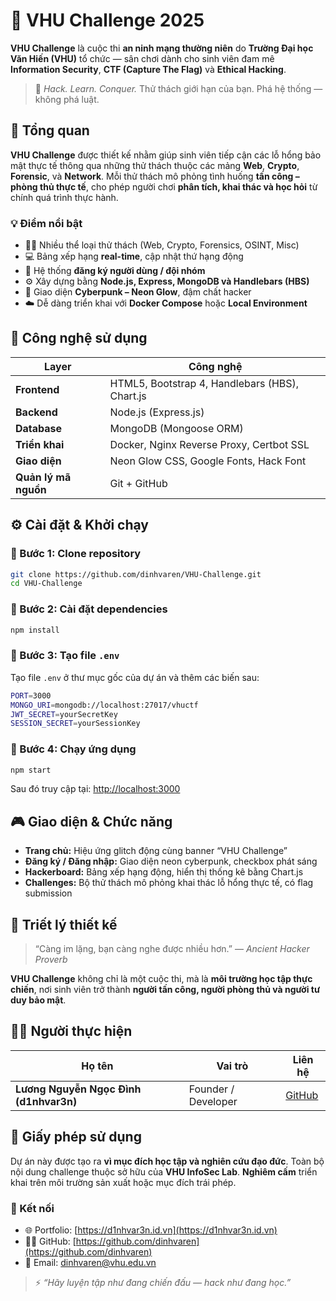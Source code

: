 # 🧠 VHU Challenge 2025

**VHU Challenge** là cuộc thi **an ninh mạng thường niên** do **Trường Đại học Văn Hiến (VHU)** tổ chức — sân chơi dành cho sinh viên đam mê **Information Security**, **CTF (Capture The Flag)** và **Ethical Hacking**.

> 💬 *Hack. Learn. Conquer.*
> Thử thách giới hạn của bạn. Phá hệ thống — không phá luật.

## 🚩 Tổng quan

**VHU Challenge** được thiết kế nhằm giúp sinh viên tiếp cận các lỗ hổng bảo mật thực tế thông qua những thử thách thuộc các mảng **Web**, **Crypto**, **Forensic**, và **Network**.
Mỗi thử thách mô phỏng tình huống **tấn công – phòng thủ thực tế**, cho phép người chơi **phân tích, khai thác và học hỏi** từ chính quá trình thực hành.

### 💡 Điểm nổi bật

* 🕵️‍♂️ Nhiều thể loại thử thách (Web, Crypto, Forensics, OSINT, Misc)
* 💻 Bảng xếp hạng **real-time**, cập nhật thứ hạng động
* 🔐 Hệ thống **đăng ký người dùng / đội nhóm**
* ⚙️ Xây dựng bằng **Node.js, Express, MongoDB và Handlebars (HBS)**
* 🎨 Giao diện **Cyberpunk – Neon Glow**, đậm chất hacker
* ☁️ Dễ dàng triển khai với **Docker Compose** hoặc **Local Environment**

## 🧩 Công nghệ sử dụng

| Layer                | Công nghệ                                      |
| -------------------- | ---------------------------------------------- |
| **Frontend**         | HTML5, Bootstrap 4, Handlebars (HBS), Chart.js |
| **Backend**          | Node.js (Express.js)                           |
| **Database**         | MongoDB (Mongoose ORM)                         |
| **Triển khai**       | Docker, Nginx Reverse Proxy, Certbot SSL       |
| **Giao diện**        | Neon Glow CSS, Google Fonts, Hack Font         |
| **Quản lý mã nguồn** | Git + GitHub                                   |

## ⚙️ Cài đặt & Khởi chạy

### 🔸 Bước 1: Clone repository

```bash
git clone https://github.com/dinhvaren/VHU-Challenge.git
cd VHU-Challenge
```

### 🔸 Bước 2: Cài đặt dependencies

```bash
npm install
```

### 🔸 Bước 3: Tạo file `.env`

Tạo file `.env` ở thư mục gốc của dự án và thêm các biến sau:

```bash
PORT=3000
MONGO_URI=mongodb://localhost:27017/vhuctf
JWT_SECRET=yourSecretKey
SESSION_SECRET=yourSessionKey
```

### 🔸 Bước 4: Chạy ứng dụng

```bash
npm start
```

Sau đó truy cập tại: [http://localhost:3000](http://localhost:3000)

## 🎮 Giao diện & Chức năng

* **Trang chủ:** Hiệu ứng glitch động cùng banner “VHU Challenge”
* **Đăng ký / Đăng nhập:** Giao diện neon cyberpunk, checkbox phát sáng
* **Hackerboard:** Bảng xếp hạng động, hiển thị thống kê bằng Chart.js
* **Challenges:** Bộ thử thách mô phỏng khai thác lỗ hổng thực tế, có flag submission

## 🧠 Triết lý thiết kế

> “Càng im lặng, bạn càng nghe được nhiều hơn.”
> — *Ancient Hacker Proverb*

**VHU Challenge** không chỉ là một cuộc thi, mà là **môi trường học tập thực chiến**, nơi sinh viên trở thành **người tấn công, người phòng thủ và người tư duy bảo mật**.

## 🧑‍💻 Người thực hiện

| Họ tên                                 | Vai trò             | Liên hệ                                |
| -------------------------------------- | ------------------- | -------------------------------------- |
| **Lương Nguyễn Ngọc Đình (d1nhvar3n)** | Founder / Developer | [GitHub](https://github.com/dinhvaren) |


## 📜 Giấy phép sử dụng

Dự án này được tạo ra **vì mục đích học tập và nghiên cứu đạo đức**.
Toàn bộ nội dung challenge thuộc sở hữu của **VHU InfoSec Lab**.
**Nghiêm cấm** triển khai trên môi trường sản xuất hoặc mục đích trái phép.

### 💬 Kết nối

* 🌐 Portfolio: [https://d1nhvar3n.id.vn](https://d1nhvar3n.id.vn)
* 🧑‍💻 GitHub: [https://github.com/dinhvaren](https://github.com/dinhvaren)
* 📧 Email: [dinhvaren@vhu.edu.vn](mailto:dinhvaren@vhu.edu.vn)

> ⚡ *“Hãy luyện tập như đang chiến đấu — hack như đang học.”*
